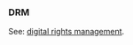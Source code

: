### DRM

<p class="c8"><span>See: </span><span class="c2"><a class="c3" href="#h.d6exis1ya9fd">digital rights management</a></span><span class="c0">.</span></p>